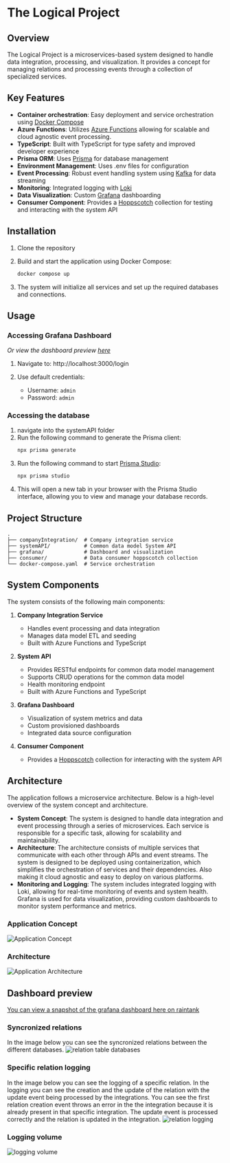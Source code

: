 # The Logical Project

## Overview

The Logical Project is a microservices-based system designed to handle data integration, processing, and visualization. It provides a concept for managing relations and processing events through a collection of specialized services.

## Key Features

- **Container orchestration**: Easy deployment and service orchestration using [Docker Compose](https://docs.docker.com/compose/)
- **Azure Functions**: Utilizes [Azure Functions](https://learn.microsoft.com/en-us/azure/azure-functions/functions-overview) allowing for scalable and cloud agnostic event processing.
- **TypeScript**: Built with TypeScript for type safety and improved developer experience
- **Prisma ORM**: Uses [Prisma](https://www.prisma.io/docs/orm/overview/introduction/what-is-prisma) for database management
- **Environment Management**: Uses .env files for configuration
- **Event Processing**: Robust event handling system using [Kafka](https://kafka.apache.org/) for data streaming
- **Monitoring**: Integrated logging with [Loki](https://grafana.com/oss/loki/)
- **Data Visualization**: Custom [Grafana](https://grafana.com/) dashboarding
- **Consumer Component**: Provides a [Hoppscotch](https://hoppscotch.io/) collection for testing and interacting with the system API

## Installation

1. Clone the repository

2. Build and start the application using Docker Compose:
   ```sh
   docker compose up
   ```

3. The system will initialize all services and set up the required databases and connections.

## Usage

### Accessing Grafana Dashboard
*Or view the dashboard preview [here](#dashboard-preview)*

1. Navigate to: http://localhost:3000/login

2. Use default credentials:
   - Username: `admin`
   - Password: `admin`

### Accessing the database
1. navigate into the systemAPI folder
3. Run the following command to generate the Prisma client:
   ```sh
   npx prisma generate
   ```
2. Run the following command to start [Prisma Studio](https://www.prisma.io/docs/concepts/components/prisma-studio):
   ```sh
   npx prisma studio
   ```
3. This will open a new tab in your browser with the Prisma Studio interface, allowing you to view and manage your database records.

## Project Structure

```
.
├── companyIntegration/  # Company integration service
├── systemAPI/           # Common data model System API
├── grafana/             # Dashboard and visualization
├── consumer/            # Data consumer hoppscotch collection
└── docker-compose.yaml  # Service orchestration
```

## System Components

The system consists of the following main components:

1. **Company Integration Service**
   - Handles event processing and data integration
   - Manages data model ETL and seeding
   - Built with Azure Functions and TypeScript

2. **System API**
   - Provides RESTful endpoints for common data model management
   - Supports CRUD operations for the common data model
   - Health monitoring endpoint
   - Built with Azure Functions and TypeScript

3. **Grafana Dashboard**
   - Visualization of system metrics and data
   - Custom provisioned dashboards
   - Integrated data source configuration

4. **Consumer Component**
   - Provides a [Hoppscotch](https://hoppscotch.io/) collection for interacting with the system API

## Architecture

The application follows a microservice architecture. Below is a high-level overview of the system concept and architecture.
- **System Concept**: The system is designed to handle data integration and event processing through a series of microservices. Each service is responsible for a specific task, allowing for scalability and maintainability.
- **Architecture**: The architecture consists of multiple services that communicate with each other through APIs and event streams. The system is designed to be deployed using containerization, which simplifies the orchestration of services and their dependencies. Also making it cloud agnostic and easy to deploy on various platforms.
- **Monitoring and Logging**: The system includes integrated logging with Loki, allowing for real-time monitoring of events and system health. Grafana is used for data visualization, providing custom dashboards to monitor system performance and metrics.

### Application Concept
![Application Concept](app.drawio.svg)

### Architecture
![Application Architecture](architecture.drawio.svg)

## Dashboard preview
[You can view a snapshot of the grafana dashboard here on raintank](https://snapshots.raintank.io/dashboard/snapshot/CVwonmisAMJPPKi0md30fEJvNqX8Al0p)
### Syncronized relations
In the image below you can see the syncronized relations between the different databases.
![relation table databases](/images/relations%20databases.png)

### Specific relation logging
In the image below you can see the logging of a specific relation. In the logging you can see the creation and the update of the relation with the update event being processed by the integrations. You can see the first relation creation event throws an error in the the integration because it is already present in that specific integration. The update event is processed correctly and the relation is updated in the integration.
![relation logging](/images/relation%20specific%20logging.png)

### Logging volume
![logging volume](/images/logging%20volume%20timeline.png)